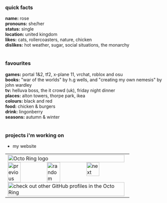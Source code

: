 ### quick facts
<b>name:</b> rose<br/>
<b>pronouns:</b> she/her<br/>
<b>status:</b> single<br/>
<b>location:</b> united kingdom<br/>
<b>likes:</b> cats, rollercoasters, nature, chicken<br/>
<b>dislikes:</b> hot weather, sugar, social situations, the monarchy<br/><br/>

### favourites
<b>games:</b> portal 1&2, tf2, x-plane 11, vrchat, roblox and osu<br/>
<b>books:</b> "war of the worlds" by h.g wells, and "creating my own nemesis" by john wardley<br/>
<b>tv:</b> helluva boss, the it crowd (uk), friday night dinner<br/>
<b>places:</b> alton towers, thorpe park, ikea<br/>
<b>colours:</b> black and red<br/>
<b>food:</b> chicken & burgers<br/>
<b>drink:</b> lingonberry<br/>
<b>seasons:</b> autumn & winter<br/><br/>

### projects i'm working on
- my website

<table><tbody><tr><td><a href="https://octo-ring.com/"><img src="https://octo-ring.com/static/img/widget/top.png" width="99%" alt="Octo Ring logo" align="top"></a><br><a href="https://octo-ring.com/p/rosebytee/prev"><img src="https://octo-ring.com/static/img/widget/prev.png" width="33%" alt="previous" align="top" title="previous profile"></a><a href="https://octo-ring.com/p/rosebytee/random"><img src="https://octo-ring.com/static/img/widget/random.png" width="33%" alt="random" align="top" title="random profile"></a><a href="https://octo-ring.com/p/rosebytee/next"><img src="https://octo-ring.com/static/img/widget/next.png" width="33%" alt="next" align="top" title="next profile"></a><br><a href="https://octo-ring.com/"><img src="https://octo-ring.com/static/img/widget/bottom.png" width="99%" alt="check out other GitHub profiles in the Octo Ring" align="top"></a></td></tr></tbody></table>
